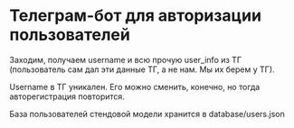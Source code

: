 # Телеграм-бот для авторизации пользователей

Заходим, получаем username и всю прочую user_info из ТГ (пользователь сам дал эти данные ТГ, а не нам. Мы их берем у ТГ).

Username в ТГ уникален. Его можно сменить, конечно, но тогда авторегистрация повторится.

База пользователей стендовой модели хранится в database/users.json